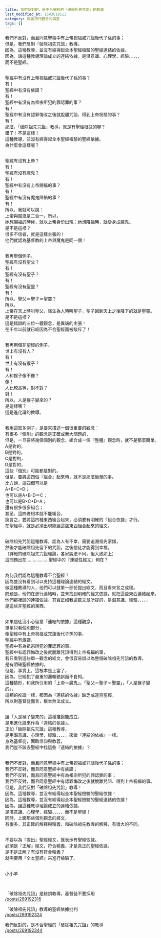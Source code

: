 ```yaml
---
title: 我們反對的，是不合聖經的「破除祖先咒詛」的教導
last_modified_at: 1643619511
category: 教會流行觀念的偏差
tags: []
---
```


<p>我們不反對，而且同意聖經中有上帝祝福或咒詛後代子孫的事；<br>
但是，我們反對「破除祖先咒詛」教導。<br>
因為，這種教導，並沒有經得起全本聖經檢驗的聖經連結的依據。<br>
因為，讓這種教導理論成立的連結依據，是潛意識、心理學、經驗、、、、，<br>
而不是聖經。&nbsp;</p>

<p><br>
聖經中有沒有上帝祝福或咒詛後代子孫的事？<br>
有！<br>
聖經中有沒有族譜？<br>
有！<br>
聖經中有沒有為祖宗所犯的罪認罪的事？<br>
有！<br>
聖經中有沒有認罪悔改之後就脫離咒詛、得到上帝祝福的事？<br>
有！<br>
那麼，「破除祖先咒詛」教導，就是有聖經根據的喔？<br>
錯了！不是這樣！<br>
這種教導，並沒有經得起全本聖經檢驗的聖經依據。<br>
為什麼會這樣呢？</p>

<p><br>
聖經有沒有上帝？<br>
有！<br>
聖經有沒有魔鬼？<br>
有！<br>
聖經中有沒有上帝賜福的事？<br>
有！<br>
聖經中有沒有魔鬼降禍的事？<br>
有！<br>
所以，我就可以說：<br>
上帝與魔鬼是二合一，所以，<br>
祂想賜福的時候，就以上帝身份出現；祂想降禍時，就變身成魔鬼。<br>
是不是這樣？<br>
很多不信者，就是這樣主張的！<br>
他們就認為基督教的上帝與魔鬼是同一個！</p>

<p><br>
我再舉個例子。<br>
聖經有沒有聖父？<br>
有！<br>
聖經有沒有聖子？<br>
有！<br>
聖經有沒有聖靈？<br>
有！<br>
所以，聖父＝聖子＝聖靈？<br>
所以，<br>
上帝在天上時叫聖父，降生為人時叫聖子，聖子回到天上之後降下的就是聖靈。<br>
是不是這樣？<br>
這是錯誤的三位一體觀念，是異端的主張！<br>
在千年以前就已經因為不合聖經而被駁斥了！</p>

<p><br>
我再用個非聖經的例子。<br>
世上有沒有人？<br>
有！<br>
世上有沒有猴子？<br>
有！<br>
人和猴子像不像？<br>
像！<br>
人比較高等，對不對？<br>
對！<br>
所以，人是猴子變來的？<br>
是這樣嗎？<br>
這是進化論的教導。</p>

<p><br>
我用這麼多例子，是要來描述一個很重要的觀念：<br>
有很多『個別』的觀念是正確或無大問題的，<br>
但是，一旦要將幾個個別的觀念，組合成一個『整體』觀念時，就不是那麼簡單。<br>
A是對的，<br>
B是對的，<br>
C是對的，<br>
D是對的，<br>
這些『個別』可能都是對的。<br>
但是，要將這四個『組合』起來時，就不是那麼簡單的事。<br>
比方說，這四個可以是<br>
A+B+C=D；<br>
也可以是A+B-D＝C；<br>
也可以是B×C+D=A；<br>
還有很多很多組合；<br>
甚至，這四者根本就不能組合。<br>
換言之，要將這四種東西組合起來，必須要有明確的『組合依據』才行。<br>
在聖經中，就是必須出現能讓這些東西組合起來的經文。</p>

<p><br>
破除祖先咒詛這種教導，認為人有不幸，需要追溯祖先家譜，<br>
然後才能破除祖先留下的咒詛，之後信徒才能得到幸福。<br>
（詳細的破除祖先咒詛理論，各家說法不同，但大致如上）<br>
這問題出在………………聖經中的『連結性經文』何在？</p>

<p><br>
為何我們認為這種教導不合聖經？<br>
因為並沒有看到可以支持這種理論連結的經文。<br>
做這種教導的人，他們可以就單一部份提出經文，而且看來言之成理。<br>
問題是，他們在進行連結時，並未找到明確的經文依據，就把這些東西連結起來。<br>
他們那裡論的連結依據，其實正如我這篇文章所提的，是潛意識、經驗、、、、，<br>
是這些非聖經的東西。</p>

<p><br>
如果信徒沒小心留意『連結的依據』這種觀念，<br>
單單只看個別部分，<br>
像聖經中有上帝祝福或咒詛後代子孫的事、<br>
聖經中有族譜、<br>
聖經中有為祖宗所犯的罪認罪的事、<br>
聖經中有認罪悔改之後就脫離咒詛得到上帝祝福的事，<br>
若只看到這些單一觀念的經文，會很容易誤以為整個破除祖先咒詛的教導，<br>
是有明確聖經依據的。<br>
但是，事實上，這根本是上當了，<br>
因為，已經犯了嚴重的邏輯錯誤而不自知。<br>
這種情形，和我所引用的「上帝＝魔鬼」，「聖父＝聖子＝聖靈」，「人是猴子變的」，<br>
這類的推論一樣，都因為『連結的依據』缺乏或違背聖經，<br>
所以對基督徒而言，根本無法成立。</p>

<p><br>
讓「人是猴子變來的」這種推論能成立，<br>
是用進化論來作為『連結的依據』。<br>
正如「破除祖先咒詛」這種教導，<br>
是用潛意識、心理學、經驗、、、、，來做『連結的依據』一樣。<br>
身為基督徒，面臨信仰與教義，<br>
我們豈不該去聖經中找這些『連結的依據』？</p>

<p><br>
我們不反對，而且同意聖經中有上帝祝福或咒詛後代子孫的事；<br>
我們不反對，而且同意聖經中有族譜；<br>
我們不反對，而且同意聖經中有為祖宗所犯的罪認罪的事；<br>
我們不反對，而且同意聖經中有認罪悔改之後就脫離咒詛、得到上帝祝福的事。<br>
但是，我們反對「破除祖先咒詛」教導！<br>
因為，這種教導，並沒有經得起全本聖經檢驗的聖經依據！<br>
因為，這種教導，並沒有經得起全本聖經檢驗的聖經連結的依據！<br>
因為，讓這種教導理論成立的連結依據，<br>
是潛意識、心理學、經驗、、、、，而不是聖經！<br>
同時，上面那些個別觀念的經文，<br>
有很多，其正確的解釋與精義，和破除祖先教導的解釋，有很大的不同。</p>

<p><br>
不要以為『提出』聖經經文，就表示有聖經依據。<br>
必須是『正解』經文，符合精義，才是真正的聖經依據。<br>
是不是正解？有沒有符合精義？<br>
就需要用『全本聖經』來進行檢驗了。</p>

<p><br>
小小羊</p>

<p>&nbsp;</p>

<p>「破除祖先咒詛」是錯誤教導，基督徒不要採用<br>
<a href="/posts/269192316" target="_blank">/posts/269192316</a></p>

<p>「破除祖先咒詛」教導的聖經依據批判<br>
<a href="/posts/269192324" target="_blank">/posts/269192324</a></p>

<p>我們反對的，是不合聖經的「破除祖先咒詛」的教導<br>
<a href="/posts/269192344" target="_blank">/posts/269192344</a></p>

